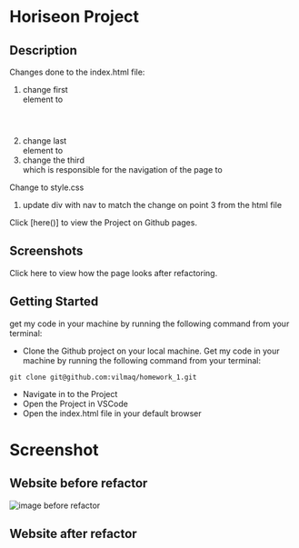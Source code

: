 # Horiseon Project 
## Description 

Changes done to the index.html file:
1. change first <div> element to <header>
2. change last <div> element to <footer>
3. change the third <div> which is responsible for the navigation of the page to <nav>


Change to style.css
1. update div with nav to match the change on point 3 from the html file

Click [here()] to view the Project on Github pages. 

## Screenshots
 Click here to view how the page looks after refactoring. 


 ## Getting Started 

 get my code in your machine by running the following command from your terminal:

 - Clone the Github project on your local machine. Get my code in your machine by running the following command from your terminal:
  
```
git clone git@github.com:vilmaq/homework_1.git
```
 - Navigate in to the Project
 - Open the Project in VSCode 
 - Open the index.html file in your default browser 
 

# Screenshot 

## Website before refactor 
![image before refactor](./assets/images/website-ps-before-refactor.png)

## Website after refactor 
